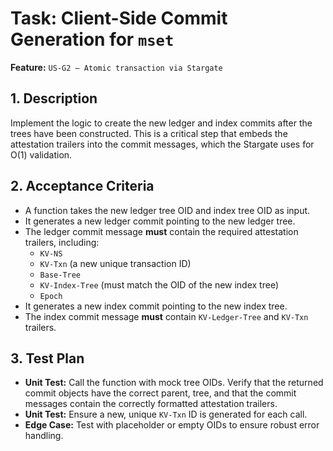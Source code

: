 # Task: Client-Side Commit Generation for `mset`

**Feature:** `US-G2 — Atomic transaction via Stargate`

## 1. Description

Implement the logic to create the new ledger and index commits after the trees have been constructed. This is a critical step that embeds the attestation trailers into the commit messages, which the Stargate uses for O(1) validation.

## 2. Acceptance Criteria

- A function takes the new ledger tree OID and index tree OID as input.
- It generates a new ledger commit pointing to the new ledger tree.
- The ledger commit message **must** contain the required attestation trailers, including:
  - `KV-NS`
  - `KV-Txn` (a new unique transaction ID)
  - `Base-Tree`
  - `KV-Index-Tree` (must match the OID of the new index tree)
  - `Epoch`
- It generates a new index commit pointing to the new index tree.
- The index commit message **must** contain `KV-Ledger-Tree` and `KV-Txn` trailers.

## 3. Test Plan

- **Unit Test:** Call the function with mock tree OIDs. Verify that the returned commit objects have the correct parent, tree, and that the commit messages contain the correctly formatted attestation trailers.
- **Unit Test:** Ensure a new, unique `KV-Txn` ID is generated for each call.
- **Edge Case:** Test with placeholder or empty OIDs to ensure robust error handling.
